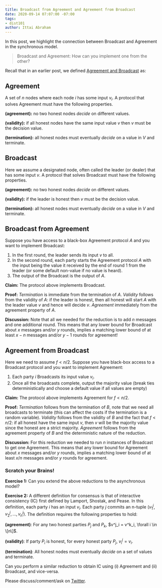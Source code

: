 ```yaml
---
title: Broadcast from Agreement and Agreement from Broadcast
date: 2020-09-14 07:07:00 -07:00
tags:
- dist101
author: Ittai Abraham
---
```


In this post, we highlight the connection between Broadcast and Agreement in the synchronous model. 
> Broadcast and Agreement: How can you implement one from the other?

Recall that in an earlier post, we defined [Agreement and Broadcast](https://decentralizedthoughts.github.io/2019-06-27-defining-consensus/) as:

## Agreement
A set of $n$ nodes where each node $i$ has some input $v_i$. A protocol that solves Agreement must have the following properties.

**(agreement):** no two honest nodes *decide* on different values.

**(validity):** if all honest nodes have the same input value $v$ then $v$ must be the decision value.

**(termination):** all honest nodes must eventually *decide* on a value in $V$ and terminate.

## Broadcast
Here we assume a designated node, often called the leader (or dealer) that has some input $v$. A protocol that solves Broadcast must have the following properties.

**(agreement):** no two honest nodes *decide* on different values.

**(validity):** if the leader is honest then $v$ must be the decision value.

**(termination):** all honest nodes must eventually *decide* on a value in $V$ and terminate.

## Broadcast from Agreement

Suppose you have access to a black-box Agreement protocol $A$ and you want to implement Broadcast:
1. In the first round, the leader sends its input $v$ to all.
2. In the second round, each party starts the Agreement protocol $A$ with the input being the value it received by the end of round 1 from the leader (or some default non-value if no value is heard).
3. The output of the Broadcast is the output of $A$.



**Claim:** The protocol above implements Broadcast.

**Proof:** *Termination* is immediate from the termination of $A$. *Validity* follows from the validity of $A$: if the leader is honest, then all honest will start $A$ with the leader value $v$ and hence will decide $v$. *Agreement* immediately from the agreement property of $A$.

**Discussion:** Note that all we needed for the reduction is to add $n$ messages and one additional round. This means that any lower bound for Broadcast about $x$ messages and/or $y$ rounds, implies a matching lower bound of at least $x-n$ messages and/or $y-1$ rounds for agreement!

## Agreement from Broadcast

Here we need to assume $f<n/2$. Suppose you have black-box access to a Broadcast protocol and you want to implement Agreement:
1. Each party $i$ Broadcasts its input value $v_i$.
2. Once all the broadcasts complete, output the majority value (break ties deterministically and choose a default value if all values are empty)

**Claim:** The protocol above implements Agreement for $f<n/2$.

**Proof:** *Termination* follows from the termination of $B$, note that we need all broadcasts to terminate (this can affect the costs if the termination is a random variable). *Validity* follows from the validity of $B$ and the fact that $f<n/2$: if all honest have the same input $v$, then $v$ will be the majority value since the honest are a strict majority. *Agreement* follows from the agreement property of $B$ and the deterministic nature of the reduction.


**Discussion:** For this reduction we needed to run $n$ instances of Broadcast to get one Agreement. This means that any lower bound for Agreement about $x$ messages and/or $y$ rounds, implies a matching lower bound of at least $x/n$ messages and/or $y$ rounds for agreement.

### Scratch your Brains!
**Exercise 1:** Can you extend the above reductions to the asynchronous model?

**Exercise 2:** A different definition for consensus is that of interactive consistency (IC) first defined by Lamport, Shostak, and Pease. In this definition, each party $i$ has an input $v_i$. Each party $j$ commits an n-tuple $(v_1^{j}, v^j_2, \ldots, v^j_n)$. The definition requires the following properties to hold:

**(agreement)**: For any two honest parties $P_j$ and $P_k$, $v^j_i = v^k_i, \forall i \in \[n\]$.

**(validity)**: If party $P_i$ is honest, for every honest party $P_j$, $v^j_i = v_i$.

**(termination)**: All honest nodes must eventually *decide* on a set of values and terminate.

Can you perform a similar reduction to obtain IC using (i) Agreement and (ii) Broadcast, and vice-versa.

Please discuss/comment/ask on [Twitter]().

